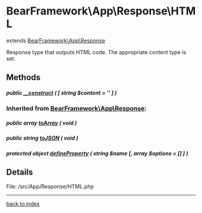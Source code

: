 # BearFramework\App\Response\HTML

extends [BearFramework\App\Response](bearframework.app.response.class.md)

Response type that outputs HTML code. The appropriate content type is set.

## Methods

##### public [__construct](bearframework.app.response.html.__construct.method.md) ( [ string $content = '' ] )

### Inherited from [BearFramework\App\Response](bearframework.app.response.class.md):

##### public array [toArray](bearframework.app.response.toarray.method.md) ( void )

##### public string [toJSON](bearframework.app.response.tojson.method.md) ( void )

##### protected object [defineProperty](bearframework.app.response.defineproperty.method.md) ( string $name [, array $options = [] ] )

## Details

File: /src/App/Response/HTML.php

---

[back to index](index.md)

